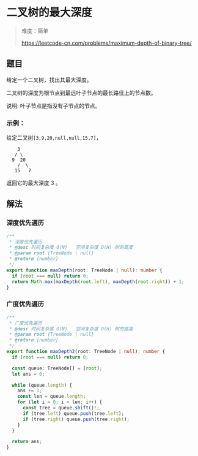 # 二叉树的最大深度

> 难度：简单
>
> https://leetcode-cn.com/problems/maximum-depth-of-binary-tree/

## 题目

给定一个二叉树，找出其最大深度。

二叉树的深度为根节点到最远叶子节点的最长路径上的节点数。

说明: 叶子节点是指没有子节点的节点。

### 示例：

给定二叉树`[3,9,20,null,null,15,7]`，

```
    3
   / \
  9  20
    /  \
   15   7
```

返回它的最大深度 3 。

## 解法

### 深度优先遍历

```typescript
/**
 * 深度优先遍历
 * @desc 时间复杂度 O(N)   空间复杂度 O(H) 树的高度
 * @param root {TreeNode | null}
 * @return {number}
 */
export function maxDepth(root: TreeNode | null): number {
  if (root === null) return 0;
  return Math.max(maxDepth(root.left), maxDepth(root.right)) + 1;
}
```

### 广度优先遍历

```typescript
/**
 * 广度优先遍历
 * @desc 时间复杂度 O(N)   空间复杂度 O(H) 树的高度
 * @param root {TreeNode | null}
 * @return {number}
 */
export function maxDepth2(root: TreeNode | null): number {
  if (root === null) return 0;

  const queue: TreeNode[] = [root];
  let ans = 0;

  while (queue.length) {
    ans += 1;
    const len = queue.length;
    for (let i = 0; i < len; i++) {
      const tree = queue.shift()!;
      if (tree.left) queue.push(tree.left);
      if (tree.right) queue.push(tree.right);
    }
  }

  return ans;
}
```